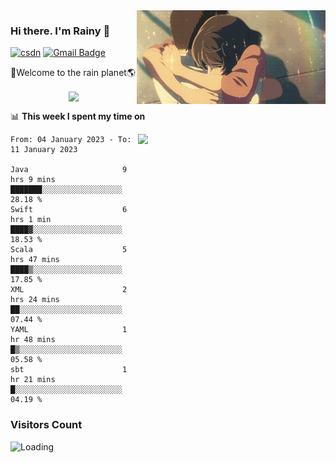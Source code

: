 <img  align='right' height="150" src="https://github.com/LikeRainDay/LikeRainDay/blob/master/pic/img_rain_1.gif?raw=true">



### Hi there. I'm Rainy :lemon:

[![csdn](https://img.shields.io/badge/-csdn-c14438?style=flat-square&logo=c&logoColor=white)](https://blog.csdn.net/qq_15807167)
[![Gmail Badge](https://img.shields.io/badge/-gmail-c14438?style=flat-square&logo=Gmail&logoColor=white&link=mailto:houshuai0816@gmail.com)](mailto:houshuai0816@gmail.com)

🚀Welcome to the rain planet🌎

<center>
<img align='center'  src="https://source.unsplash.com/random/1200x600">
</center>

📊 **This week I spent my time on**

<img align='right'   width="300" src="https://github-readme-stats.vercel.app/api?username=LikeRainDay&show_icons=true&title_color=fff&icon_color=79ff97&text_color=9f9f9f&bg_color=151515&count_private=true">

<!--START_SECTION:waka-->

```text
From: 04 January 2023 - To: 11 January 2023

Java                     9 hrs 9 mins    ███████░░░░░░░░░░░░░░░░░░   28.18 %
Swift                    6 hrs 1 min     ████▓░░░░░░░░░░░░░░░░░░░░   18.53 %
Scala                    5 hrs 47 mins   ████▒░░░░░░░░░░░░░░░░░░░░   17.85 %
XML                      2 hrs 24 mins   ██░░░░░░░░░░░░░░░░░░░░░░░   07.44 %
YAML                     1 hr 48 mins    █▒░░░░░░░░░░░░░░░░░░░░░░░   05.58 %
sbt                      1 hr 21 mins    █░░░░░░░░░░░░░░░░░░░░░░░░   04.19 %
```

<!--END_SECTION:waka-->

### Visitors Count
<img align="left" src = "https://profile-counter.glitch.me/LikeRainDay/count.svg" alt ="Loading">
